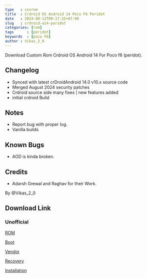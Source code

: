 ```yaml
---
type   : cusrom
title  : Crdroid OS Android 14 Poco F6 Peridot
date   : 2024-08-12T09:17:35+07:00
slug   : crdroid-a14-peridot
categories: [rom]
tags      : [peridot]
keywords  : [poco F6]
author : Vikas_2_0
---
```



Download Custom Rom Crdroid OS Android 14  For Poco f6 (peridot).

## Changelog
- Synced with latest crDroidAndroid 14.0 v10.x source code
- Merged August 2024 security patches
- Crdroid source side many fixes | new features added 
- initial crdroid Build 

## Notes
- Report bug with proper log.
- Vanilla builds 

## Known Bugs
- AOD is kinda broken.

## Credits
- Adarsh Grewal and Raghav for their Work.

By @Vikas_2_0


## Download Link
### Unofficial
[ROM](https://pixeldrain.com/u/jQumG79B)

[Boot](https://pixeldrain.com/u/W4rg942j)

[Vendor](https://pixeldrain.com/u/vqcaxRVF)

[Recovery](https://sourceforge.net/projects/peridotrandom/files/LOS/20240810/recovery.img/download)

[Installation](https://graph.org/Crdroid-Flashing-Steps-08-11)

